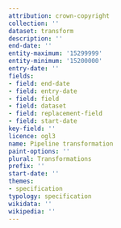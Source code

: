 ```yaml
---
attribution: crown-copyright
collection: ''
dataset: transform
description: ''
end-date: ''
entity-maximum: '15299999'
entity-minimum: '15200000'
entry-date: ''
fields:
- field: end-date
- field: entry-date
- field: field
- field: dataset
- field: replacement-field
- field: start-date
key-field: ''
licence: ogl3
name: Pipeline transformation
paint-options: ''
plural: Transformations
prefix: ''
start-date: ''
themes:
- specification
typology: specification
wikidata: ''
wikipedia: ''
---
```

